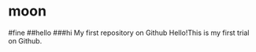 moon
====
#fine
##hello
###hi
My first repository on Github
Hello!This is my first trial on Github.
